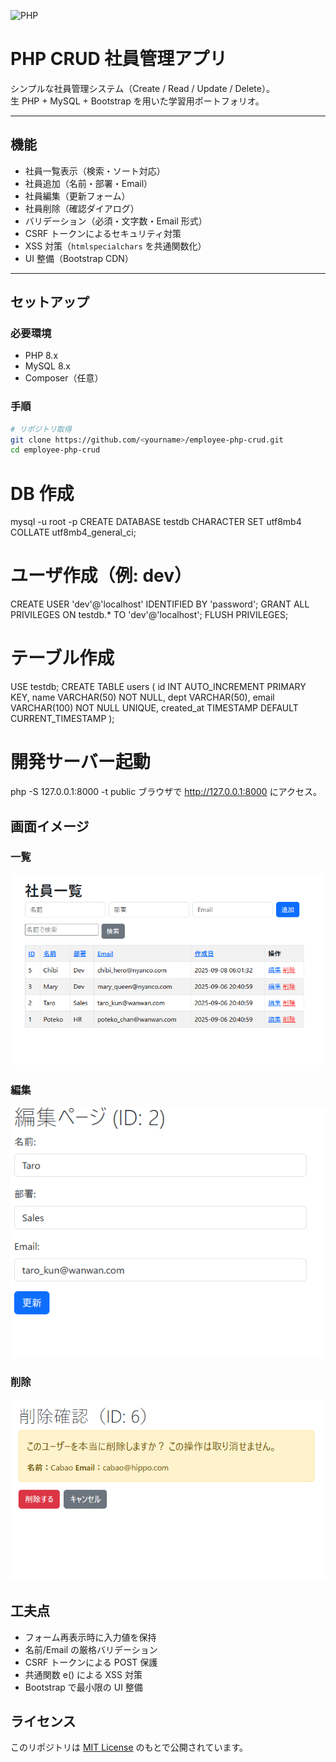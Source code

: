 ![PHP](https://img.shields.io/badge/PHP-8.x-777bb4)

# PHP CRUD 社員管理アプリ

シンプルな社員管理システム（Create / Read / Update / Delete）。  
生 PHP + MySQL + Bootstrap を用いた学習用ポートフォリオ。

---

## 機能

- 社員一覧表示（検索・ソート対応）
- 社員追加（名前・部署・Email）
- 社員編集（更新フォーム）
- 社員削除（確認ダイアログ）
- バリデーション（必須・文字数・Email 形式）
- CSRF トークンによるセキュリティ対策
- XSS 対策（`htmlspecialchars` を共通関数化）
- UI 整備（Bootstrap CDN）

---

## セットアップ

### 必要環境

- PHP 8.x
- MySQL 8.x
- Composer（任意）

### 手順

```bash
# リポジトリ取得
git clone https://github.com/<yourname>/employee-php-crud.git
cd employee-php-crud

```

# DB 作成

mysql -u root -p
CREATE DATABASE testdb CHARACTER SET utf8mb4 COLLATE utf8mb4_general_ci;

# ユーザ作成（例: dev）

CREATE USER 'dev'@'localhost' IDENTIFIED BY 'password';
GRANT ALL PRIVILEGES ON testdb.\* TO 'dev'@'localhost';
FLUSH PRIVILEGES;

# テーブル作成

USE testdb;
CREATE TABLE users (
id INT AUTO_INCREMENT PRIMARY KEY,
name VARCHAR(50) NOT NULL,
dept VARCHAR(50),
email VARCHAR(100) NOT NULL UNIQUE,
created_at TIMESTAMP DEFAULT CURRENT_TIMESTAMP
);

# 開発サーバー起動

php -S 127.0.0.1:8000 -t public
ブラウザで http://127.0.0.1:8000 にアクセス。

## 画面イメージ

### 一覧

<img src="docs/index.png" width="600">

### 編集

<img src="docs/edit.png" width="600">

### 削除

<img src="docs/delete.png" width="600">

## 工夫点

- フォーム再表示時に入力値を保持
- 名前/Email の厳格バリデーション
- CSRF トークンによる POST 保護
- 共通関数 e() による XSS 対策
- Bootstrap で最小限の UI 整備

## ライセンス

このリポジトリは [MIT License](LICENSE) のもとで公開されています。
